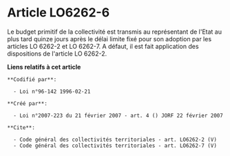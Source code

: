 # Article LO6262-6

Le budget primitif de la collectivité est transmis au représentant de l'Etat au plus tard quinze jours après le délai limite
fixé pour son adoption par les articles LO 6262-2 et LO 6262-7. A défaut, il est fait application des dispositions de
l'article LO 6262-2.

**Liens relatifs à cet article**

	**Codifié par**:

	  - Loi n°96-142 1996-02-21

	**Créé par**:

	  - Loi n°2007-223 du 21 février 2007 - art. 4 () JORF 22 février 2007

	**Cite**:

	  - Code général des collectivités territoriales - art. LO6262-2 (V)
	  - Code général des collectivités territoriales - art. LO6262-7 (V)
